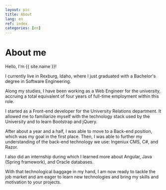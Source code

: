 ```yaml
---
layout: pic
title: About
lang: en
ref: index
categories: [en]
---
```

# About me

Hello, I'm {{ site.name }}!

I currently live in Rexburg, Idaho, where I just graduated with a Bachelor's degree in Software Engineering.

Along my studies, I have been working as a Web Engineer for the university, accruing a total equivalent of four years of full-time employment within this role.

I started as a Front-end developer for the University Relations department. It allowed me to familiarize myself with the technology stack used by the University and to learn Bootstrap and jQuery.

After about a year and a half, I was able to move to a Back-end position, which was my goal in the first place. Then, I was able to further my understanding of the back-end technology we use: Ingeniux CMS, C#, and Razor.

I also did an internship during which I learned more about Angular, Java (Spring framework), and Oracle databases.

With that technological baggage in my hand, I am now ready to tackle the job market and am eager to learn new technologies and bring my skills and motivation to your projects.
